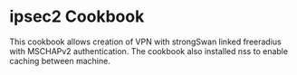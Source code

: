 ipsec2 Cookbook
=================
This cookbook allows creation of VPN with strongSwan linked freeradius with MSCHAPv2 authentication.
The cookbook also installed nss to enable caching between machine.

